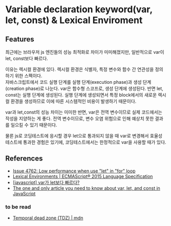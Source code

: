 # Variable declaration keyword(var, let, const) & Lexical Enviroment

## Features

최근에는 브라우저 js 엔진들의 성능 최적화로 차이가 미미해졌지만, 일반적으로 var이 let, const보다 빠르다.

이유는 렉시컬 환경에 있다. 렉시컬 환경은 식별자, 특정 변수와 함수 간 연관성을 정의하기 위한 스펙이다.<br>
자바스크립트에서 코드 실행 단계를 실행 단계(execution phase)과 생성 단계(creation phase)로 나눈다. var은 함수형 스코프로, 생성 단계에 생성된다. 반면 let, const는 실행 단계에 생성된다. 실행 단계에 생성되면서 특정 block에서의 새로운 렉시컬 환경을 생성하므로 이에 따른 시스템적인 비용이 발생하기 때문이다.

var과 let,const의 성능 차이는 미미한 반면, var은 전역 변수이므로 실제 코드에서는 작성을 지양하는 게 좋다. 전역 변수이므로, 변수 오염 위험으로 인해 예상치 못한 결과를 일으킬 수 있기 때문이다.

물론 js로 코딩테스트에 응시할 경우 let으로 통과되지 않을 때 var로 변경해서 효율성 테스트에 통과한 경험은 있기에, 코딩테스트에서는 한정적으로 var을 사용할 때가 있다.

## References

- [Issue 4762: Low performance when use "let" in "for" loop](https://bugs.chromium.org/p/v8/issues/detail?id=4762&q=let%20label%3APerformance%20&colspec=ID%20Type%20Status%20Priority%20Owner%20Summary%20HW%20OS%20Component%20Stars)
- [Lexical Environments | ECMAScript® 2015 Language Specification](https://262.ecma-international.org/6.0/#sec-lexical-environments)
- [[javascript] var가 let보다 빠르다?](https://blinders.tistory.com/101)
- [The one and only article you need to know about var, let, and const in JavaScript](https://levelup.gitconnected.com/the-one-and-only-article-you-need-to-know-about-var-let-and-const-in-javascript-d51562a17f47)

### to be read

- [Temporal dead zone (TDZ) | mdn](https://developer.mozilla.org/en-US/docs/Web/JavaScript/Reference/Statements/let#temporal_dead_zone_tdz)
